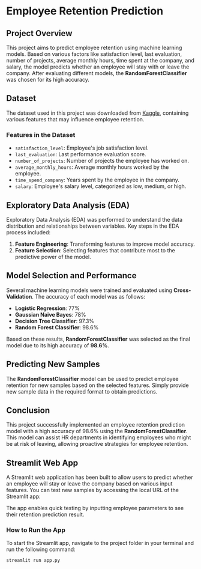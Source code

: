 # Employee Retention Prediction

## Project Overview
This project aims to predict employee retention using machine learning models. Based on various factors like satisfaction level, last evaluation, number of projects, average monthly hours, time spent at the company, and salary, the model predicts whether an employee will stay with or leave the company. After evaluating different models, the **RandomForestClassifier** was chosen for its high accuracy.

## Dataset
The dataset used in this project was downloaded from [Kaggle](https://www.kaggle.com/), containing various features that may influence employee retention.

### Features in the Dataset
- `satisfaction_level`: Employee's job satisfaction level.
- `last_evaluation`: Last performance evaluation score.
- `number_of_projects`: Number of projects the employee has worked on.
- `average_monthly_hours`: Average monthly hours worked by the employee.
- `time_spend_company`: Years spent by the employee in the company.
- `salary`: Employee's salary level, categorized as low, medium, or high.

## Exploratory Data Analysis (EDA)
Exploratory Data Analysis (EDA) was performed to understand the data distribution and relationships between variables. Key steps in the EDA process included:
1. **Feature Engineering**: Transforming features to improve model accuracy.
2. **Feature Selection**: Selecting features that contribute most to the predictive power of the model.

## Model Selection and Performance
Several machine learning models were trained and evaluated using **Cross-Validation**. The accuracy of each model was as follows:
- **Logistic Regression**: 77%
- **Gaussian Naive Bayes**: 78%
- **Decision Tree Classifier**: 97.3%
- **Random Forest Classifier**: 98.6%

Based on these results, **RandomForestClassifier** was selected as the final model due to its high accuracy of **98.6%**.

## Predicting New Samples
The **RandomForestClassifier** model can be used to predict employee retention for new samples based on the selected features. Simply provide new sample data in the required format to obtain predictions.

## Conclusion
This project successfully implemented an employee retention prediction model with a high accuracy of 98.6% using the **RandomForestClassifier**. This model can assist HR departments in identifying employees who might be at risk of leaving, allowing proactive strategies for employee retention.

## Streamlit Web App
A Streamlit web application has been built to allow users to predict whether an employee will stay or leave the company based on various input features. You can test new samples by accessing the local URL of the Streamlit app:

The app enables quick testing by inputting employee parameters to see their retention prediction result.

### How to Run the App
To start the Streamlit app, navigate to the project folder in your terminal and run the following command:

```bash
streamlit run app.py
